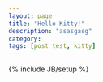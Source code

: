 ```yaml
---
layout: page
title: "Hello Kitty!"
description: "asasgasg"
category: 
tags: [post test, kitty]
---
```

{% include JB/setup %}
